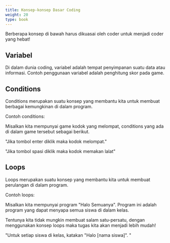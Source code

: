 ```yaml
---
title: Konsep-konsep Dasar Coding
weight: 20
type: book
---
```


Berberapa konsep di bawah harus dikuasai oleh coder untuk menjadi coder yang hebat!

## Variabel

Di dalam dunia coding, variabel adalah tempat penyimpanan suatu data atau informasi. Contoh penggunaan variabel adalah penghitung skor pada game.

## Conditions

Conditions merupakan suatu konsep yang membantu kita untuk membuat berbagai kemungkinan di dalam program.

Contoh conditions:

Misalkan kita mempunyai game kodok yang melompat, conditions yang ada di dalam game tersebut sebagai berikut.

"Jika tombol enter diklik maka kodok melompat."

"Jika tombol spasi diklik maka kodok memakan lalat"

## Loops

Loops merupakan suatu konsep yang membantu kita untuk membuat perulangan di dalam program.

Contoh loops:

Misalkan kita mempunyai program "Halo Semuanya". Program ini adalah program yang dapat menyapa semua siswa di dalam kelas.

Tentunya kita tidak mungkin membuat salam satu-persatu, dengan menggunakan konsep loops maka tugas kita akan menjadi lebih mudah!

"Untuk setiap siswa di kelas, katakan "Halo [nama siswa]". "
